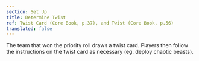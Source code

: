 ```yaml
---
section: Set Up
title: Determine Twist
ref: Twist Card (Core Book, p.37), and Twist (Core Book, p.56)
translated: false
---
```


The team that won the priority roll draws a twist card. Players then follow the instructions on the twist card as necessary (eg. deploy chaotic beasts).